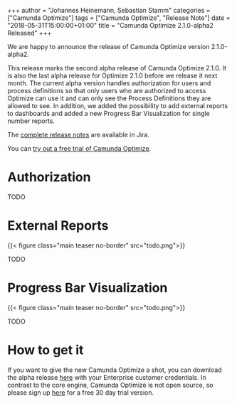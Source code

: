 +++
author = "Johannes Heinemann, Sebastian Stamm"
categories = ["Camunda Optimize"]
tags = ["Camunda Optimize", "Release Note"]
date = "2018-05-31T15:00:00+01:00"
title = "Camunda Optimize 2.1.0-alpha2 Released"
+++

We are happy to announce the release of Camunda Optimize version 2.1.0-alpha2.

This release marks the second alpha release of Camunda Optimize 2.1.0. It is also the last alpha release for Optimize 2.1.0 before we release it next month. The current alpha version handles authorization for users and process definitions so that only users who are authorized to access Optimize can use it and can only see the Process Definitions they are allowed to see. In addition, we added the possibility to add external reports to dashboards and added a new Progress Bar Visualization for single number reports.

<!--more-->

The [complete release notes](https://app.camunda.com/jira/secure/ReleaseNote.jspa?projectId=10730&version=TODO) are available in Jira.

You can [try out a free trial of Camunda Optimize](#how-to-get-it).

# Authorization

TODO

# External Reports

{{< figure class="main teaser no-border" src="todo.png">}}

TODO

# Progress Bar Visualization

{{< figure class="main teaser no-border" src="todo.png">}}

TODO

# How to get it

If you want to give the new Camunda Optimize a shot, you can download the alpha release [here](https://docs.camunda.org/enterprise/download/#camunda-optimize) with your Enterprise customer credentials. In contrast to the core engine, Camunda Optimize is not open source, so please sign up [here](https://camunda.com/download/enterprise/) for a free 30 day trial version.
